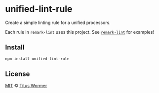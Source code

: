 # unified-lint-rule

Create a simple linting rule for a unified processors.

Each rule in `remark-lint` uses this project.  See [`remark-lint`][lint] for
examples!

## Install

```sh
npm install unified-lint-rule
```

## License

[MIT][] © [Titus Wormer][author]

[lint]: https://github.com/remarkjs/remark-lint

[mit]: https://github.com/remarkjs/remark-lint/blob/master/LICENSE

[author]: http://wooorm.com
